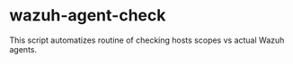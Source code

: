 # wazuh-agent-check
This script automatizes routine of checking hosts scopes vs actual Wazuh agents.
